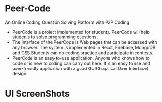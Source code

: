 # Peer-Code
An Online Coding Question Solving Platform with P2P Coding

* PeerCode is a project implemented for students. PeerCode will help
students to solve programming questions.
* The interface of the PeerCode is Web pages that can be accessed with any
browser. The system is implemented in React, Firebase, MongoDB and
CSS.Students can do coding practice and participate in contests.
* PeerCode is an easy-to-use application. Anyone who knows how to code
or is new to coding can carry out here. It is an easy to use and user-friendly
application with a good GUI(Graphical User Interface) design.

# UI ScreenShots

